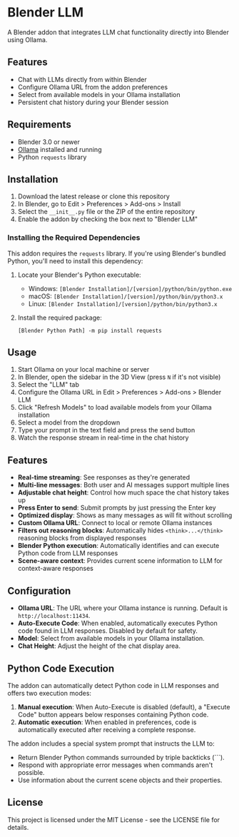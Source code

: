 # Blender LLM

A Blender addon that integrates LLM chat functionality directly into Blender using Ollama.

## Features

- Chat with LLMs directly from within Blender
- Configure Ollama URL from the addon preferences
- Select from available models in your Ollama installation
- Persistent chat history during your Blender session

## Requirements

- Blender 3.0 or newer
- [Ollama](https://ollama.ai/) installed and running
- Python `requests` library

## Installation

1. Download the latest release or clone this repository
2. In Blender, go to Edit > Preferences > Add-ons > Install
3. Select the `__init__.py` file or the ZIP of the entire repository
4. Enable the addon by checking the box next to "Blender LLM"

### Installing the Required Dependencies

This addon requires the `requests` library. If you're using Blender's bundled Python, you'll need to install this dependency:

1. Locate your Blender's Python executable:
   - Windows: `[Blender Installation]/[version]/python/bin/python.exe`
   - macOS: `[Blender Installation]/[version]/python/bin/python3.x`
   - Linux: `[Blender Installation]/[version]/python/bin/python3.x`

2. Install the required package:
   ```
   [Blender Python Path] -m pip install requests
   ```

## Usage

1. Start Ollama on your local machine or server
2. In Blender, open the sidebar in the 3D View (press `N` if it's not visible)
3. Select the "LLM" tab
4. Configure the Ollama URL in Edit > Preferences > Add-ons > Blender LLM
5. Click "Refresh Models" to load available models from your Ollama installation
6. Select a model from the dropdown
7. Type your prompt in the text field and press the send button
8. Watch the response stream in real-time in the chat history

## Features

- **Real-time streaming**: See responses as they're generated
- **Multi-line messages**: Both user and AI messages support multiple lines
- **Adjustable chat height**: Control how much space the chat history takes up
- **Press Enter to send**: Submit prompts by just pressing the Enter key
- **Optimized display**: Shows as many messages as will fit without scrolling
- **Custom Ollama URL**: Connect to local or remote Ollama instances
- **Filters out reasoning blocks**: Automatically hides `<think>...</think>` reasoning blocks from displayed responses
- **Blender Python execution**: Automatically identifies and can execute Python code from LLM responses
- **Scene-aware context**: Provides current scene information to LLM for context-aware responses

## Configuration

- **Ollama URL**: The URL where your Ollama instance is running. Default is `http://localhost:11434`.
- **Auto-Execute Code**: When enabled, automatically executes Python code found in LLM responses. Disabled by default for safety.
- **Model**: Select from available models in your Ollama installation.
- **Chat Height**: Adjust the height of the chat display area.

## Python Code Execution

The addon can automatically detect Python code in LLM responses and offers two execution modes:

1. **Manual execution**: When Auto-Execute is disabled (default), a "Execute Code" button appears below responses containing Python code.
2. **Automatic execution**: When enabled in preferences, code is automatically executed after receiving a complete response.

The addon includes a special system prompt that instructs the LLM to:
- Return Blender Python commands surrounded by triple backticks (```).
- Respond with appropriate error messages when commands aren't possible.
- Use information about the current scene objects and their properties.

## License

This project is licensed under the MIT License - see the LICENSE file for details.